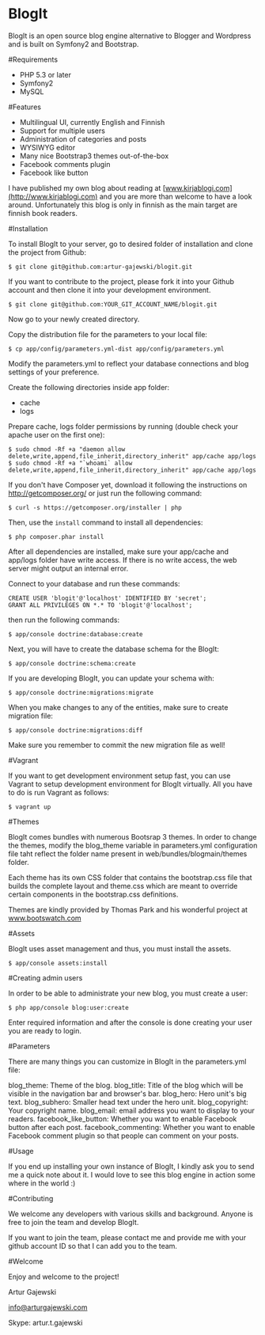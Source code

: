 BlogIt
======

BlogIt is an open source blog engine alternative to Blogger and Wordpress and is built on Symfony2 and Bootstrap.

#Requirements

- PHP 5.3 or later
- Symfony2
- MySQL

#Features

- Multilingual UI, currently English and Finnish
- Support for multiple users
- Administration of categories and posts
- WYSIWYG editor
- Many nice Bootstrap3 themes out-of-the-box
- Facebook comments plugin
- Facebook like button

I have published my own blog about reading at [www.kirjablogi.com](http://www.kirjablogi.com) and you are more than welcome to have a look around.
Unfortunately this blog is only in finnish as the main target are finnish book readers.

#Installation

To install BlogIt to your server, go to desired folder of installation and clone the project from Github:

    $ git clone git@github.com:artur-gajewski/blogit.git

If you want to contribute to the project, please fork it into your Github account and then clone it into your development environment.

    $ git clone git@github.com:YOUR_GIT_ACCOUNT_NAME/blogit.git

Now go to your newly created directory.

Copy the distribution file for the parameters to your local file:

    $ cp app/config/parameters.yml-dist app/config/parameters.yml

Modify the parameters.yml to reflect your database connections and blog settings of your preference.

Create the following directories inside app folder:

- cache
- logs

Prepare cache, logs folder permissions by running (double check your apache user on the first one):

    $ sudo chmod -Rf +a "daemon allow delete,write,append,file_inherit,directory_inherit" app/cache app/logs
    $ sudo chmod -Rf +a "`whoami` allow delete,write,append,file_inherit,directory_inherit" app/cache app/logs

If you don't have Composer yet, download it following the instructions on
http://getcomposer.org/ or just run the following command:

    $ curl -s https://getcomposer.org/installer | php

Then, use the `install` command to install all dependencies:

    $ php composer.phar install

After all dependencies are installed, make sure your app/cache and app/logs
folder have write access. If there is no write access, the web server might
output an internal error.

Connect to your database and run these commands:

    CREATE USER 'blogit'@'localhost' IDENTIFIED BY 'secret';
    GRANT ALL PRIVILEGES ON *.* TO 'blogit'@'localhost';

then run the following commands:

    $ app/console doctrine:database:create
    
Next, you will have to create the database schema for the BlogIt:

    $ app/console doctrine:schema:create

If you are developing BlogIt, you can update your schema with:

    $ app/console doctrine:migrations:migrate

When you make changes to any of the entities, make sure to create migration file:

    $ app/console doctrine:migrations:diff

Make sure you remember to commit the new migration file as well!

#Vagrant

If you want to get development environment setup fast, you can use Vagrant to setup development environment for BlogIt
virtually. All you have to do is run Vagrant as follows:

    $ vagrant up

#Themes

BlogIt comes bundles with numerous Bootsrap 3 themes. In order to change the themes, modify the blog_theme variable in
parameters.yml configuration file taht reflect the folder name present in web/bundles/blogmain/themes folder.

Each theme has its own CSS folder that contains the bootstrap.css file that builds the complete layout and theme.css
which are meant to override certain components in the bootstrap.css definitions.

Themes are kindly provided by Thomas Park and his wonderful project at www.bootswatch.com

#Assets

BlogIt uses asset management and thus, you must install the assets.

    $ app/console assets:install

#Creating admin users

In order to be able to administrate your new blog, you must create a user:

	$ php app/console blog:user:create

Enter required information and after the console is done creating your user you are ready to login.

#Parameters

There are many things you can customize in BlogIt in the parameters.yml file:

blog_theme: Theme of the blog.
blog_title: Title of the blog which will be visible in the navigation bar and browser's bar.
blog_hero: Hero unit's big text.
blog_subhero: Smaller head text under the hero unit.
blog_copyright: Your copyright name.
blog_email: email address you want to display to your readers.
facebook_like_button: Whether you want to enable Facebook button after each post.
facebook_commenting: Whether you want to enable Facebook comment plugin so that people can comment on your posts.

#Usage

If you end up installing your own instance of BlogIt, I kindly ask you to send me a quick note about it. I would love
to see this blog engine in action some where in the world :)

#Contributing

We welcome any developers with various skills and background. Anyone is free to join the team and develop BlogIt.

If you want to join the team, please contact me and provide me with your github account ID so that I can add you to the team.

#Welcome

Enjoy and welcome to the project!

Artur Gajewski

info@arturgajewski.com

Skype: artur.t.gajewski
